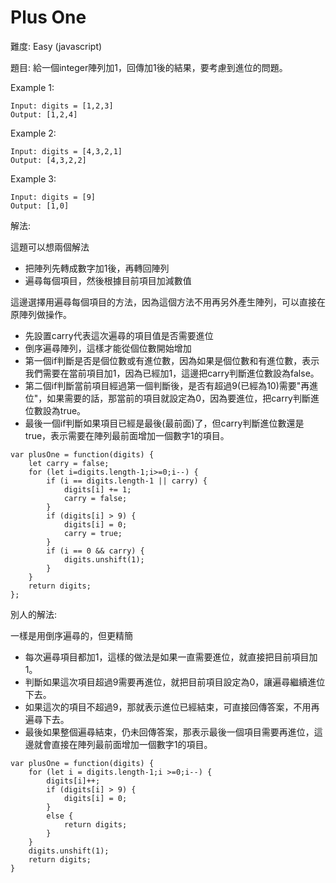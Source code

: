 # Plus One
難度: Easy (javascript)

題目: 給一個integer陣列加1，回傳加1後的結果，要考慮到進位的問題。

Example 1:
```
Input: digits = [1,2,3]
Output: [1,2,4]
```
Example 2:
```
Input: digits = [4,3,2,1]
Output: [4,3,2,2]
```
Example 3:
```
Input: digits = [9]
Output: [1,0]
```

解法:

這題可以想兩個解法
- 把陣列先轉成數字加1後，再轉回陣列
- 遍尋每個項目，然後根據目前項目加減數值

這邊選擇用遍尋每個項目的方法，因為這個方法不用再另外產生陣列，可以直接在原陣列做操作。

- 先設置carry代表這次遍尋的項目值是否需要進位
- 倒序遍尋陣列，這樣才能從個位數開始增加
- 第一個if判斷是否是個位數或有進位數，因為如果是個位數和有進位數，表示我們需要在當前項目加1，因為已經加1，這邊把carry判斷進位數設為false。
- 第二個if判斷當前項目經過第一個判斷後，是否有超過9(已經為10)需要"再進位"，如果需要的話，那當前的項目就設定為0，因為要進位，把carry判斷進位數設為true。
- 最後一個if判斷如果項目已經是最後(最前面)了，但carry判斷進位數還是true，表示需要在陣列最前面增加一個數字1的項目。

```
var plusOne = function(digits) {
    let carry = false;
    for (let i=digits.length-1;i>=0;i--) {
        if (i == digits.length-1 || carry) {
            digits[i] += 1;
            carry = false;
        }
        if (digits[i] > 9) {
            digits[i] = 0;
            carry = true;
        }
        if (i == 0 && carry) {
            digits.unshift(1);
        }
    }
    return digits;
};
```

別人的解法:

一樣是用倒序遍尋的，但更精簡
- 每次遍尋項目都加1，這樣的做法是如果一直需要進位，就直接把目前項目加1。
- 判斷如果這次項目超過9需要再進位，就把目前項目設定為0，讓遍尋繼續進位下去。
- 如果這次的項目不超過9，那就表示進位已經結束，可直接回傳答案，不用再遍尋下去。
- 最後如果整個遍尋結束，仍未回傳答案，那表示最後一個項目需要再進位，這邊就會直接在陣列最前面增加一個數字1的項目。

```
var plusOne = function(digits) {
    for (let i = digits.length-1;i >=0;i--) {
        digits[i]++;
        if (digits[i] > 9) {
            digits[i] = 0;
        }
        else {
            return digits;
        }
    }
    digits.unshift(1);
    return digits;
}
```

